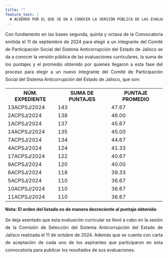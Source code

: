 ```yaml
---
title: ""
feature_text: |
  # ACUERDO POR EL QUE SE DA A CONOCER LA VERSIÓN PÚBLICA DE LAS EVALUACIONES CURRICULARES, LA SUMA DE LOS PUNTAJES Y EL PROMEDIO OBTENIDO POR QUIENES LLEGARON A ESTA FASE DEL PROCESO PARA ELEGIR A UN NUEVO INTEGRANTE DEL COMITÉ DE PARTICIPACIÓN SOCIAL DEL SISTEMA ANTICORRUPCIÓN DEL ESTADO DE JALISCO 
---
```

<div style="text-align:justify; line-height: 1.5rem"><span>Con fundamento en las bases segunda, quinta y octava de la Convocatoria emitida el 11 de septiembre de 2024 para elegir a un integrante del Comité de Participación Social del Sistema Anticorrupción del Estado de Jalisco se da a conocer la versión pública de las evaluaciones curriculares, la suma de los puntajes y el promedio obtenido por quienes llegaron a esta fase del proceso para elegir a un nuevo integrante del Comité de Participación Social del Sistema Anticorrupción del Estado de Jalisco, que son: 
</span></div>
<p></p>
<p></p>
<table class="table3"><tbody>

<tr><th><b>NÚM. EXPEDIENTE</b></th><th><b>SUMA DE PUNTAJES</b></th><th><b>PUNTAJE PROMEDIO</b></th></tr>

<tr>
  <td>13ACPSJ/2024</td>
  <td><div>143</div></td>
  <td><div>47.67</div></td>
</tr>

<tr>
  <td>2ACPSJ/2024</td>
  <td><div>138</div></td>
  <td><div>46.00</div></td>
</tr>

<tr>
  <td>1ACPSJ/2024</td>
  <td><div>137</div></td>
  <td><div>45.67</div></td>
</tr>

<tr>
  <td>14ACPSJ/2024</td>
  <td><div>135</div></td>
  <td><div>45.00</div></td>
</tr>

<tr>
  <td>7ACPSJ/2024</td>
  <td><div>134</div></td>
  <td><div>44.67</div></td>
</tr>

<tr>
  <td>4ACPSJ/2024</td>
  <td><div>124</div></td>
  <td><div>41.33</div></td>
</tr>

<tr>
  <td>17ACPSJ/2024</td>
  <td><div>122</div></td>
  <td><div>40.67</div></td>
</tr>

<tr>
  <td>9ACPSJ/2024</td>
  <td><div>120</div></td>
  <td><div>40.00</div></td>
</tr>

<tr>
  <td>6ACPSJ/2024</td>
  <td><div>118</div></td>
  <td><div>39.33</div></td>
</tr>

<tr>
  <td>5ACPSJ/2024</td>
  <td><div>110</div></td>
  <td><div>36.67</div></td>
</tr>

<tr>
  <td>10ACPSJ/2024</td>
  <td><div>110</div></td>
  <td><div>36.67</div></td>
</tr>

<tr>
  <td>11ACPSJ/2024</td>
  <td><div>110</div></td>
  <td><div>36.67</div></td>
</tr>



</tbody></table>
<p></p>
<p><strong> Nota: El orden del listado es de manera decreciente al puntaje obtenido </strong></p>
<p></p>
<div style="text-align:justify; line-height: 1.5rem"><span>Se deja asentado que esta evaluación curricular se llevó a cabo en la sesión de la Comisión de Selección del Sistema Anticorrupción del Estado de Jalisco realizada el 11 de octubre de 2024. Además que se cuenta con carta de aceptación de cada uno de los aspirantes que participaron en esta convocatoria para publicar los resultados de sus evaluaciones. </span></div>
